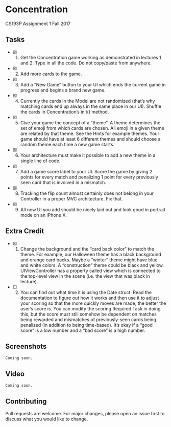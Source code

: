 # Concentration
CS193P Assignment 1 Fall 2017

## Tasks
- [x] 1. Get the Concentration game working as demonstrated in lectures 1 and 2. Type in all the code. Do not copy/paste from anywhere.
- [x] 2. Add more cards to the game.
- [x] 3. Add a “New Game” button to your UI which ends the current game in progress and begins a brand new game.
- [x] 4. Currently the cards in the Model are not randomized (that’s why matching cards end up always in the same place in our UI). Shuffle the cards in Concentration’s init() method.
- [x] 5. Give your game the concept of a “theme”. A theme determines the set of emoji from which cards are chosen. All emoji in a given theme are related by that theme. See the Hints for example themes. Your game should have at least 6 different themes and should choose a random theme each time a new game starts.
- [x] 6. Your architecture must make it possible to add a new theme in a single line of code.
- [x] 7. Add a game score label to your UI. Score the game by giving 2 points for every match and penalizing 1 point for every previously seen card that is involved in a mismatch.
- [x] 8. Tracking the flip count almost certainly does not belong in your Controller in a proper MVC architecture. Fix that.
- [x] 9. All new UI you add should be nicely laid out and look good in portrait mode on an iPhone X.

## Extra Credit
- [x] 1. Change the background and the “card back color” to match the theme. For example, our Halloween theme has a black background and orange card backs. Maybe a “winter” theme might have blue and white colors. A “construction” theme could be black and yellow. UIViewController has a property called view which is connected to the top-level view in the scene (i.e. the view that was black in lecture).
- [ ] 2. You can find out what time it is using the Date struct. Read the documentation to figure out how it works and then use it to adjust your scoring so that the more quickly moves are made, the better the user’s score is. You can modify the scoring Required Task in doing this, but the score must still somehow be dependent on matches being rewarded and mismatches of previously-seen cards being penalized (in addition to being time-based). It’s okay if a “good score” is a low number and a “bad score” is a high number.

## Screenshots
    Coming soon.
## Video
    Coming soon.
## Contributing
Pull requests are welcome. For major changes, please open an issue first to discuss what you would like to change.